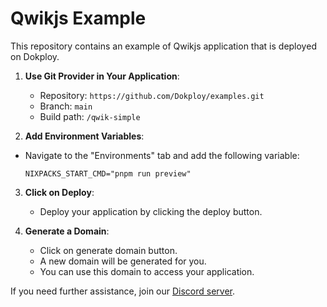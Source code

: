 # Qwikjs Example

This repository contains an example of Qwikjs application that is deployed on Dokploy.


1. **Use Git Provider in Your Application**:
   - Repository: `https://github.com/Dokploy/examples.git`
   - Branch: `main`
   - Build path: `/qwik-simple`

2. **Add Environment Variables**:
- Navigate to the "Environments" tab and add the following variable:
   ```plaintext
   NIXPACKS_START_CMD="pnpm run preview"
   ```

3. **Click on Deploy**:
   - Deploy your application by clicking the deploy button.

4. **Generate a Domain**:
    - Click on generate domain button.
    - A new domain will be generated for you.
    - You can use this domain to access your application.

    
If you need further assistance, join our [Discord server](https://discord.com/invite/2tBnJ3jDJc).
